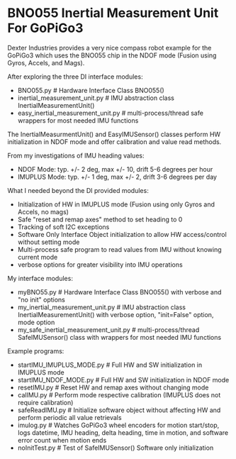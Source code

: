 # BNO055 Inertial Measurement Unit For GoPiGo3


Dexter Industries provides a very nice compass robot example for the GoPiGo3
which uses the BNO055 chip in the NDOF mode (Fusion using Gyros, Accels, and Mags).

After exploring the three DI interface modules:
- BNO055.py  # Hardware Interface Class BNO055()
- inertial_measurement_unit.py  # IMU abstraction class InertialMeasurementUnit()
- easy_inertial_measurement_unit.py  # multi-process/thread safe wrappers for most needed IMU functions

The InertialMeasurmentUnit() and EasyIMUSensor() classes perform HW initialization in NDOF mode
and offer calibration and value read methods.

From my investigations of IMU heading values:
- NDOF Mode: typ. +/- 2 deg, max +/- 10, drift 5-6 degrees per hour
- IMUPLUS Mode: typ. +/- 1 deg, max +/- 2, drift 3-6 degrees per day
 
What I needed beyond the DI provided modules:
- Initialization of HW in IMUPLUS mode (Fusion using only Gyros and Accels, no mags)
- Safe "reset and remap axes" method to set heading to 0
- Tracking of soft I2C exceptions
- Software Only Interface Object initialization to allow HW access/control without setting mode
- Multi-process safe program to read values from IMU without knowing current mode
- verbose options for greater visibility into IMU operations

My interface modules:

- myBNO55.py    # Hardware Interface Class BNO055() with verbose and "no init" options
- my_inertial_measurement_unit.py   # IMU abstraction class InertialMeasurementUnit()
  with verbose option, "init=False" option, mode option
- my_safe_inertial_measurement_unit.py  # multi-process/thread SafeIMUSensor() class with wrappers for most needed IMU functions

Example programs:
- startIMU_IMUPLUS_MODE.py  # Full HW and SW initialization in IMUPLUS mode
- startIMU_NDOF_MODE.py     # Full HW and SW initialization in NDOF mode
- resetIMU.py               # Reset HW and remap axes without changing mode
- calIMU.py                 # Perform mode respective calibration (IMUPLUS does not require calibration)
- safeReadIMU.py            # Initialize software object without affecting HW and perform periodic all value retrievals
- imulog.py                 # Watches GoPiGo3 wheel encoders for motion start/stop, 
  logs datetime, IMU heading, delta heading, time in motion, and software error count when motion ends
- noInitTest.py             # Test of SafeIMUSensor() Software only initialization

